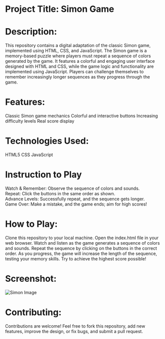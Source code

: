# Project Title: Simon Game

# Description:
This repository contains a digital adaptation of the classic Simon game, implemented using HTML, CSS, and JavaScript. The Simon game is a memory-based puzzle where players must repeat a sequence of colors generated by the game. It features a colorful and engaging user interface designed with HTML and CSS, while the game logic and functionality are implemented using JavaScript. Players can challenge themselves to remember increasingly longer sequences as they progress through the game.

# Features:

Classic Simon game mechanics
Colorful and interactive buttons
Increasing difficulty levels
Real score display
# Technologies Used:

HTML5
CSS
JavaScript
# Instruction to Play
Watch & Remember: Observe the sequence of colors and sounds.  
Repeat: Click the buttons in the same order as shown.  
Advance Levels: Successfully repeat, and the sequence gets longer.  
Game Over: Make a mistake, and the game ends; aim for high scores!  
# How to Play:

Clone this repository to your local machine.
Open the index.html file in your web browser.
Watch and listen as the game generates a sequence of colors and sounds.
Repeat the sequence by clicking on the buttons in the correct order.
As you progress, the game will increase the length of the sequence, testing your memory skills.
Try to achieve the highest score possible!
# Screenshot:
![Simon Image](/simonGame.png)

# Contributing:
Contributions are welcome! Feel free to fork this repository, add new features, improve the design, or fix bugs, and submit a pull request.
